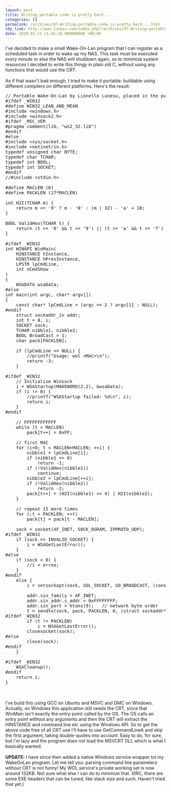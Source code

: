 ```yaml
---
layout: post
title: Writing portable code is pretty hard...
categories: []
permalink: /archives/97-Writing-portable-code-is-pretty-hard....html
s9y_link: http://www.lunesu.com/index.php?/archives/97-Writing-portable-code-is-pretty-hard....html
date: 2010-01-11 11:26:16.000000000 +08:00
---
```

I've decided to make a small Wake-On-Lan program that I can register as a scheduled task in order to wake up my NAS. This task must be executed <em>every minute</em> or else the NAS will shutdown again, so to minimize system resources I decided to write this thingy in plain old C, without using any functions that would use the CRT. <br />
<br />
As if that wasn't bad enough, I tried to make it portable: buildable using different compilers on different platforms. Here's the result:<br />
<pre name="code" class="c">// Portable Wake-On-Lan by Lionello Lunesu, placed in the public domain
#ifdef _WIN32
#define WIN32_LEAN_AND_MEAN
#include &lt;windows.h&gt;
#include &lt;winsock2.h&gt;
#ifdef _MSC_VER
#pragma comment(lib, "ws2_32.lib")
#endif
#else
#include &lt;sys/socket.h&gt;
#include &lt;netinet/in.h&gt;
typedef unsigned char BYTE;
typedef char TCHAR;
typedef int BOOL;
typedef int SOCKET;
#endif
//#include &lt;stdio.h&gt;

#define MACLEN (6)
#define PACKLEN (17*MACLEN)

int H2I(TCHAR m) {
	return m &lt;= '9' ? m - '0' : (m | 32) - 'a' + 10;
}

BOOL ValidHex(TCHAR t) {
	return (t &gt;= '0' &&amp; t &lt;= '9') || (t &gt;= 'a' &&amp; t &lt;= 'f') || (t &gt;= 'A' &&amp; t &lt;= 'F');
}

#ifdef _WIN32
int WINAPI WinMain(      
    HINSTANCE hInstance,
    HINSTANCE hPrevInstance,
    LPSTR lpCmdLine,
    int nCmdShow
)
{
	WSADATA wsaData;
#else
int main(int argc, char* argv[])
{
	const char* lpCmdLine = (argc == 2 ? argv[1] : NULL);
#endif
	struct sockaddr_in addr;
	int t = 0, i;
	SOCKET sock;
	TCHAR nibble1, nibble2;
	BOOL BroadCast = 1;
	char pack[PACKLEN];

	if (lpCmdLine == NULL) {
		//printf("Usage: wol &lt;MAC&gt;\n");
		return -3;
	}

#ifdef _WIN32
	// Initialize Winsock
	i = WSAStartup(MAKEWORD(2,2), &wsaData);
	if (i != 0) {
		//printf("WSAStartup failed: %d\n", i);
		return i;
	}
#endif

	// FFFFFFFFFFFF
	while (t &lt; MACLEN)
		pack[t++] = 0xFF;

	// first MAC
	for (i=0; t &lt; MACLEN+MACLEN; ++i) {
		nibble1 = lpCmdLine[i];
		if (nibble1 == 0)
			return -1;
		if (!ValidHex(nibble1))
			continue;
		nibble2 = lpCmdLine[++i];
		if (!ValidHex(nibble2))
			return -2;
		pack[t++] = (H2I(nibble1) &lt;&lt; 4) | H2I(nibble2);
	}

	// repeat 15 more times
	for (;t &lt; PACKLEN; ++t)
		pack[t] = pack[t - MACLEN];

	sock = socket(AF_INET, SOCK_DGRAM, IPPROTO_UDP);
#ifdef _WIN32
	if (sock == INVALID_SOCKET) {
		i = WSAGetLastError();
	}
#else
	if (sock &lt; 0) {
		//i = errno;
	}
#endif
	else {
		i = setsockopt(sock, SOL_SOCKET, SO_BROADCAST, (const char*)&BroadCast, sizeof(BroadCast));

		addr.sin_family = AF_INET;
		addr.sin_addr.s_addr = 0xFFFFFFFF;
		addr.sin_port = htons(9);	// network byte order
		t = sendto(sock, pack, PACKLEN, 0, (struct sockaddr*)&addr, sizeof(addr));
#ifdef _WIN32
		if (t != PACKLEN)
			i = WSAGetLastError();
		closesocket(sock);
#else
		close(sock);
#endif
	}

#ifdef _WIN32
	WSACleanup();
#endif
	return i;
}
</pre><br />
<br />
I've build this using GCC on Ubuntu and MSVC and DMC on Windows. Actually, on Windows this application still needs the CRT, since that WinMain isn't exactly the entry-point called by the OS. The OS calls an entry point without any arguments and then the CRT will extract the HINSTANCE and command line etc using the Windows API. So to get the above code free of all CRT use I'll have to use GetCommandLineA and skip the first argument, taking double-quotes into account. Easy to do, for sure, but I'm lazy and the program does not load the MSVCRT DLL which is what I basically wanted.<br />
<br />
<strong>UPDATE:</strong> I have since then added a native Windows service wrapper tol my WakeOnLan program. Let me tell you: parsing command line parameters without CRT is not funny! My WOL service's private working set is now around 132KB. Not sure what else I can do to minimize that. (IIRC, there are some EXE headers that can be tuned, like stack size and such. Haven't tried that yet.)
